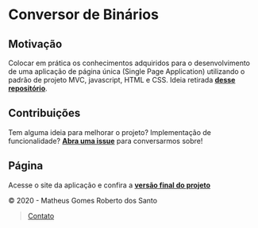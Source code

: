 # Conversor de Binários

## Motivação

Colocar em prática os conhecimentos adquiridos para o desenvolvimento de uma aplicação de página única (Single Page Application) utilizando o padrão de projeto MVC, javascript, HTML e CSS. Ideia retirada **<a href="https://github.com/florinpop17/app-ideas" target="blank">desse repositório</a>**.

## Contribuições

Tem alguma ideia para melhorar o projeto? Implementação de funcionalidade? **<a href="https://github.com/SantosMatheusGR/Bin2Dec/issues/new" target="blank">Abra uma issue</a>** para conversarmos sobre!

## Página
Acesse o site da aplicação e confira a **<a href="https://santosmatheusgr.github.io/Bin2Dec/" target="blank">versão final do projeto</a>**

© 2020 - Matheus Gomes Roberto dos Santo
> <a href="https://linktr.ee/santosmatheusgr" target="blank">Contato</a>

